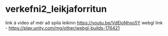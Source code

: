 # verkefni2_leikjaforritun
link á video af mér að spila leikinn
https://youtu.be/VdEloNhxo5Y
webgl link - https://play.unity.com/mg/other/webgl-builds-176421
